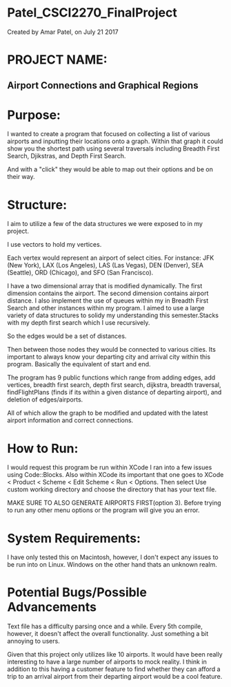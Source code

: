 # Patel_CSCI2270_FinalProject
Created by Amar Patel, on July 21 2017

# PROJECT NAME: 
## Airport Connections and Graphical Regions

# Purpose: 
I wanted to create a program that focused on collecting a list of various airports and
inputting their locations onto a graph. Within that graph it could show you the shortest path using several
traversals including Breadth First Search, Djikstras, and Depth First Search.

And with a "click" they would be able to map out their options and be on their way.

# Structure:

I aim to utilize a few of the data structures we were exposed to in my project.

I use vectors to hold my vertices. 

Each vertex would represent an airport of select cities.
For instance: JFK (New York), LAX (Los Angeles), LAS (Las Vegas), DEN (Denver),
SEA (Seattle), ORD (Chicago), and SFO (San Francisco).

I have a two dimensional array that is modified dynamically. The first dimension contains the airport.
The second dimension contains airport distance. I also implement the use of queues within my in Breadth First Search and other instances within my program. I aimed to use a large variety of data structures to solidy my understanding this semester.Stacks with my depth first search which I use recursively.

So the edges would be a set of distances. 

Then between those nodes they would be connected to various cities. Its important to always know your departing city and arrival city within this program. Basically the equivalent of start and end.

The program has 9 public functions which range from adding edges, add vertices, breadth first search, depth first search, dijkstra, breadth traversal, findFlightPlans (finds if its within a given distance of departing airport), and deletion of edges/airports.

All of which allow the graph to be modified and updated with the latest airport information and correct connections. 


# How to Run:
I would request this program be run within XCode I ran into a few issues using Code::Blocks. Also within XCode its important that one goes to XCode < Product < Scheme < Edit Scheme < Run < Options. Then select Use custom working directory and choose the directory that has your text file. 

MAKE SURE TO ALSO GENERATE AIRPORTS FIRST(option 3). Before trying to run any other menu options or the program will give you an error.

# System Requirements:
I have only tested this on Macintosh, however, I don't expect any issues to be run into on Linux. Windows on the other hand thats an unknown realm.

# Potential Bugs/Possible Advancements
Text file has a difficulty parsing once and a while. Every 5th compile, however, it doesn't affect the overall functionality. Just something a bit annoying to users.

Given that this project only utilizes like 10 airports. It would have been really interesting to have a large number of airports to mock reality. I think in addition to this having a customer feature to find whether they can afford a trip to an arrival airport from their departing airport would be a cool feature.


